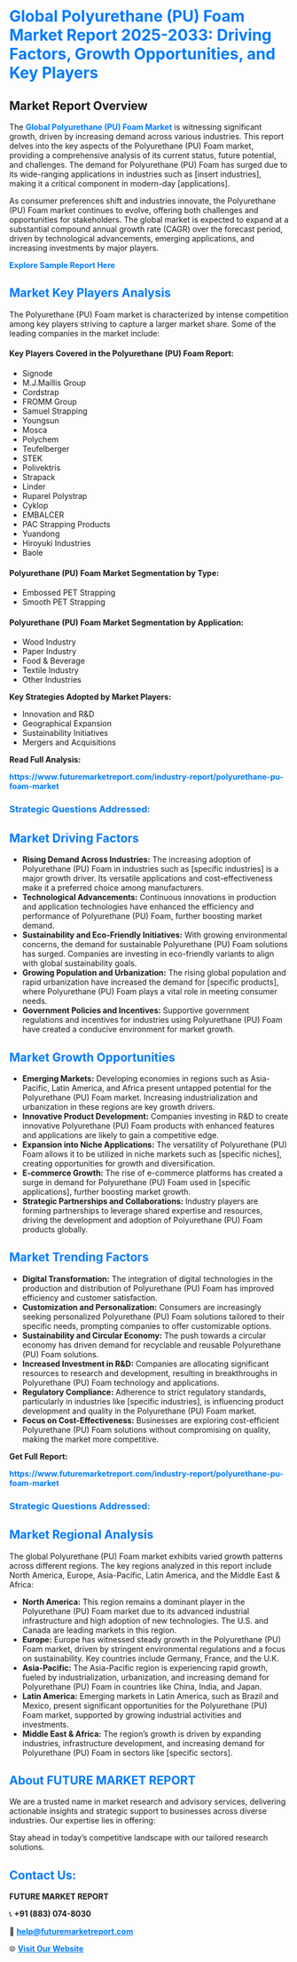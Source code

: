 <h1 style="color: #007BFF;">Global Polyurethane (PU) Foam Market Report 2025-2033: Driving Factors, Growth Opportunities, and Key Players</h1>

<section id="overview">
<h2>Market Report Overview</h2>
<p>The <a href="https://www.futuremarketreport.com/industry-report/polyurethane-pu-foam-market" style="color: #007BFF; text-decoration: none;"><strong>Global Polyurethane (PU) Foam Market</strong></a> is witnessing significant growth, driven by increasing demand across various industries. This report delves into the key aspects of the Polyurethane (PU) Foam market, providing a comprehensive analysis of its current status, future potential, and challenges. The demand for Polyurethane (PU) Foam has surged due to its wide-ranging applications in industries such as [insert industries], making it a critical component in modern-day [applications].</p>
<p>As consumer preferences shift and industries innovate, the Polyurethane (PU) Foam market continues to evolve, offering both challenges and opportunities for stakeholders. The global market is expected to expand at a substantial compound annual growth rate (CAGR) over the forecast period, driven by technological advancements, emerging applications, and increasing investments by major players.</p>
</section>

<section id="overview">
<p><a href="https://www.futuremarketreport.com/request-sample/reportId=32262" style="color: #007BFF; text-decoration: none;"><strong>Explore Sample Report Here</strong></a></p>
</section>

<section id="key-players">
<h2 style="color: #007BFF;">Market Key Players Analysis</h2>
<p>The Polyurethane (PU) Foam market is characterized by intense competition among key players striving to capture a larger market share. Some of the leading companies in the market include:</p>
<h4>Key Players Covered in the Polyurethane (PU) Foam Report:</h4>
<ul><li>Signode</li><li>M.J.Maillis Group</li><li>Cordstrap</li><li>FROMM Group</li><li>Samuel Strapping</li><li>Youngsun</li><li>Mosca</li><li>Polychem</li><li>Teufelberger</li><li>STEK</li><li>Polivektris</li><li>Strapack</li><li>Linder</li><li>Ruparel Polystrap</li><li>Cyklop</li><li>EMBALCER</li><li>PAC Strapping Products</li><li>Yuandong</li><li>Hiroyuki Industries</li><li>Baole</li></ul>
<h4>Polyurethane (PU) Foam Market Segmentation by Type:</h4>
<ul><li>Embossed PET Strapping</li><li>Smooth PET Strapping</li></ul>

<h4>Polyurethane (PU) Foam Market Segmentation by Application:</h4>
<ul><li>Wood Industry</li><li>Paper Industry</li><li>Food &amp; Beverage</li><li>Textile Industry</li><li>Other Industries</li></ul>
<p><strong>Key Strategies Adopted by Market Players:</strong></p>
<ul>
<li>Innovation and R&D</li>
<li>Geographical Expansion</li>
<li>Sustainability Initiatives</li>
<li>Mergers and Acquisitions</li>
</ul>
</section>

<section>
<p><strong>Read Full Analysis: </strong></p><a href="https://www.futuremarketreport.com/industry-report/polyurethane-pu-foam-market" style="color: #007BFF; text-decoration: none;"><strong>https://www.futuremarketreport.com/industry-report/polyurethane-pu-foam-market</strong></a>
<h3 style="color: #007BFF;">Strategic Questions Addressed:</h3>
</section>

<section id="driving-factors">
<h2 style="color: #007BFF;">Market Driving Factors</h2>
<ul>
<li><strong>Rising Demand Across Industries:</strong> The increasing adoption of Polyurethane (PU) Foam in industries such as [specific industries] is a major growth driver. Its versatile applications and cost-effectiveness make it a preferred choice among manufacturers.</li>
<li><strong>Technological Advancements:</strong> Continuous innovations in production and application technologies have enhanced the efficiency and performance of Polyurethane (PU) Foam, further boosting market demand.</li>
<li><strong>Sustainability and Eco-Friendly Initiatives:</strong> With growing environmental concerns, the demand for sustainable Polyurethane (PU) Foam solutions has surged. Companies are investing in eco-friendly variants to align with global sustainability goals.</li>
<li><strong>Growing Population and Urbanization:</strong> The rising global population and rapid urbanization have increased the demand for [specific products], where Polyurethane (PU) Foam plays a vital role in meeting consumer needs.</li>
<li><strong>Government Policies and Incentives:</strong> Supportive government regulations and incentives for industries using Polyurethane (PU) Foam have created a conducive environment for market growth.</li>
</ul>
</section>

<section id="growth-opportunities">
<h2 style="color: #007BFF;">Market Growth Opportunities</h2>
<ul>
<li><strong>Emerging Markets:</strong> Developing economies in regions such as Asia-Pacific, Latin America, and Africa present untapped potential for the Polyurethane (PU) Foam market. Increasing industrialization and urbanization in these regions are key growth drivers.</li>
<li><strong>Innovative Product Development:</strong> Companies investing in R&D to create innovative Polyurethane (PU) Foam products with enhanced features and applications are likely to gain a competitive edge.</li>
<li><strong>Expansion into Niche Applications:</strong> The versatility of Polyurethane (PU) Foam allows it to be utilized in niche markets such as [specific niches], creating opportunities for growth and diversification.</li>
<li><strong>E-commerce Growth:</strong> The rise of e-commerce platforms has created a surge in demand for Polyurethane (PU) Foam used in [specific applications], further boosting market growth.</li>
<li><strong>Strategic Partnerships and Collaborations:</strong> Industry players are forming partnerships to leverage shared expertise and resources, driving the development and adoption of Polyurethane (PU) Foam products globally.</li>
</ul>
</section>

<section id="trending-factors">
<h2 style="color: #007BFF;">Market Trending Factors</h2>
<ul>
<li><strong>Digital Transformation:</strong> The integration of digital technologies in the production and distribution of Polyurethane (PU) Foam has improved efficiency and customer satisfaction.</li>
<li><strong>Customization and Personalization:</strong> Consumers are increasingly seeking personalized Polyurethane (PU) Foam solutions tailored to their specific needs, prompting companies to offer customizable options.</li>
<li><strong>Sustainability and Circular Economy:</strong> The push towards a circular economy has driven demand for recyclable and reusable Polyurethane (PU) Foam solutions.</li>
<li><strong>Increased Investment in R&D:</strong> Companies are allocating significant resources to research and development, resulting in breakthroughs in Polyurethane (PU) Foam technology and applications.</li>
<li><strong>Regulatory Compliance:</strong> Adherence to strict regulatory standards, particularly in industries like [specific industries], is influencing product development and quality in the Polyurethane (PU) Foam market.</li>
<li><strong>Focus on Cost-Effectiveness:</strong> Businesses are exploring cost-efficient Polyurethane (PU) Foam solutions without compromising on quality, making the market more competitive.</li>
</ul>
</section>

<section>
<p><strong>Get Full Report: </strong></p><a href="https://www.futuremarketreport.com/industry-report/polyurethane-pu-foam-market" style="color: #007BFF; text-decoration: none;"><strong>https://www.futuremarketreport.com/industry-report/polyurethane-pu-foam-market</strong></a>
<h3 style="color: #007BFF;">Strategic Questions Addressed:</h3>
</section>


<section id="regional-analysis">
<h2 style="color: #007BFF;">Market Regional Analysis</h2>
<p>The global Polyurethane (PU) Foam market exhibits varied growth patterns across different regions. The key regions analyzed in this report include North America, Europe, Asia-Pacific, Latin America, and the Middle East & Africa:</p>
<ul>
<li><strong>North America:</strong> This region remains a dominant player in the Polyurethane (PU) Foam market due to its advanced industrial infrastructure and high adoption of new technologies. The U.S. and Canada are leading markets in this region.</li>
<li><strong>Europe:</strong> Europe has witnessed steady growth in the Polyurethane (PU) Foam market, driven by stringent environmental regulations and a focus on sustainability. Key countries include Germany, France, and the U.K.</li>
<li><strong>Asia-Pacific:</strong> The Asia-Pacific region is experiencing rapid growth, fueled by industrialization, urbanization, and increasing demand for Polyurethane (PU) Foam in countries like China, India, and Japan.</li>
<li><strong>Latin America:</strong> Emerging markets in Latin America, such as Brazil and Mexico, present significant opportunities for the Polyurethane (PU) Foam market, supported by growing industrial activities and investments.</li>
<li><strong>Middle East & Africa:</strong> The region’s growth is driven by expanding industries, infrastructure development, and increasing demand for Polyurethane (PU) Foam in sectors like [specific sectors].</li>
</ul>
</section>

<footer>
<h2 style="color: #007BFF;">About FUTURE MARKET REPORT</h2>
<p>We are a trusted name in market research and advisory services, delivering actionable insights and strategic support to businesses across diverse industries. Our expertise lies in offering:</p>

<p>Stay ahead in today’s competitive landscape with our tailored research solutions.</p>

<h2 style="color: #007BFF;">Contact Us:</h2>
<p><strong>FUTURE MARKET REPORT</strong></p>
<p>📞 <strong>+91 (883) 074-8030</strong></p>
<p>📧 <strong><a href="mailto:help@futuremarketreport.com" style="color: #007BFF;">help@futuremarketreport.com</a></strong></p>
<p>🌐 <strong><a href="https://www.futuremarketreport.com/" style="color: #007BFF;">Visit Our Website</a></strong></p>
</footer>